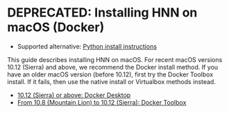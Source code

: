 # DEPRECATED: Installing HNN on macOS (Docker)

- Supported alternative: [Python install instructions](README.md)

This guide describes installing HNN on macOS. For recent macOS versions 10.12 (Sierra) and above, we recommend the Docker install method. If you have an older macOS version (before 10.12), first try the Docker Toolbox install. If it fails, then use the native install or Virtualbox methods instead.

* [10.12 (Sierra) or above: Docker Desktop](./docker-desktop.md)
* [From 10.8 (Mountain Lion) to 10.12 (Sierra): Docker Toolbox](./docker-toolbox.md)
